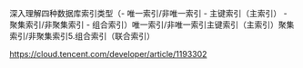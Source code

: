 深入理解四种数据库索引类型（- 唯一索引/非唯一索引 - 主键索引（主索引） - 聚集索引/非聚集索引 - 组合索引）唯一索引/非唯一索引主键索引（主索引）聚集索引/非聚集索引5.组合索引（联合索引）

https://cloud.tencent.com/developer/article/1193302